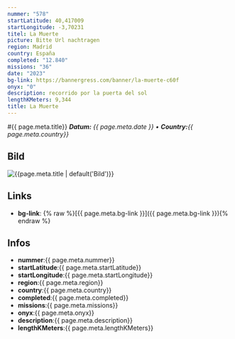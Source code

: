 ```yaml
---
nummer: "578"
startLatitude: 40,417009
startLongitude: -3,70231
titel: La Muerte
picture: Bitte Url nachtragen
region: Madrid
country: España
completed: "12.840"
missions: "36"
date: "2023"
bg-link: https://bannergress.com/banner/la-muerte-c60f
onyx: "0"
description: recorrido por la puerta del sol
lengthKMeters: 9,344
title: La Muerte
---
```


#{{ page.meta.title}}
_**Datum:** {{ page.meta.date }} • **Country:**{{ page.meta.country}}_

## Bild
![{{page.meta.title | default('Bild')}}]({{page.meta.picture}})

## Links
- **bg-link**: {% raw %}[{{ page.meta.bg-link }}]({{ page.meta.bg-link }}){% endraw %}

## Infos
- **nummer**:{{ page.meta.nummer}}
- **startLatitude**:{{ page.meta.startLatitude}}
- **startLongitude**:{{ page.meta.startLongitude}}
- **region**:{{ page.meta.region}}
- **country**:{{ page.meta.country}}
- **completed**:{{ page.meta.completed}}
- **missions**:{{ page.meta.missions}}
- **onyx**:{{ page.meta.onyx}}
- **description**:{{ page.meta.description}}
- **lengthKMeters**:{{ page.meta.lengthKMeters}}

